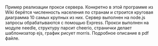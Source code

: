 
Пример реализации прокси сервера.  Конкретно в этой программе из Wiki берётся 
численность населения по странам и строится круговая 
диаграмма 10 самых крупных  из них. Сервер выполнен 
на node.js запросы обрабатываются  с помощью Express. Прокси
выполнен на модуле needle, структуру парсит cheerio, 
странички делает шаблонизатор ejs, график рисует morris.
Подробное описание в pdf файле.
